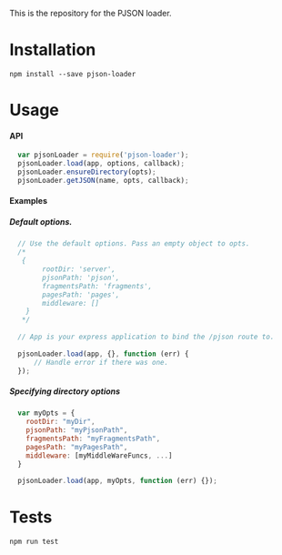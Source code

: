This is the repository for the PJSON loader.

# Installation
  `npm install --save pjson-loader`

# Usage

#### API
```javascript
  var pjsonLoader = require('pjson-loader');
  pjsonLoader.load(app, options, callback);
  pjsonLoader.ensureDirectory(opts);
  pjsonLoader.getJSON(name, opts, callback);
```

#### Examples
##### Default options.
```javascript
  // Use the default options. Pass an empty object to opts.
  /*
   {
        rootDir: 'server',
        pjsonPath: 'pjson',
        fragmentsPath: 'fragments',
        pagesPath: 'pages',
        middleware: []
    }
   */
   
  // App is your express application to bind the /pjson route to. 
   
  pjsonLoader.load(app, {}, function (err) {
      // Handle error if there was one.
  });
```
##### Specifying directory options
```javascript
  var myOpts = {
    rootDir: "myDir",
    pjsonPath: "myPjsonPath",
    fragmentsPath: "myFragmentsPath",
    pagesPath: "myPagesPath",
    middleware: [myMiddleWareFuncs, ...]
  }
  
  pjsonLoader.load(app, myOpts, function (err) {});
```

# Tests
  `npm run test`

